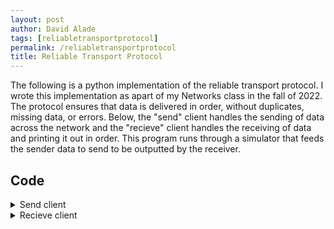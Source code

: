 ```yaml
---
layout: post
author: David Alade
tags: [reliabletransportprotocol]
permalink: /reliabletransportprotocol
title: Reliable Transport Protocol
---
```


The following is a python implementation of the reliable transport protocol. I wrote this implementation as apart of my Networks class in the fall of 2022. The protocol ensures that data is delivered in order, without duplicates, missing data, or errors. Below, the "send" client handles the sending of data across the network and the "recieve" client handles the receiving of data and printing it out in order. This program runs through a simulator that feeds the sender data to send to be outputted by the receiver. 
 

## Code

<details>
<summary>Send client</summary>

{% highlight python %}

import argparse, socket, time, json, select, struct, sys, math, hashlib
import ast
from _socket import timeout

DATA_SIZE = 1375


class Sender:
    done = False
    packets = []
    actual = []
    acks = []

    # This function initializes the values we use for our Sender.
    def __init__(self, host, port):
        self.host = host
        self.remote_port = int(port)
        self.log("Sender starting up using port %s" % self.remote_port)
        self.socket = socket.socket(socket.AF_INET, socket.SOCK_DGRAM)
        self.socket.bind(('0.0.0.0', 0))
        self.waiting = False

    # This function takes in a message and displays it in the simulator.
    def log(self, message):
        sys.stderr.write(message + "\n")
        sys.stderr.flush()

    # This function takes in a message and sends it to the proper location.
    def send(self, message):
        self.socket.sendto(json.dumps(message).encode('utf-8'), (self.host, self.remote_port))

    # This function runs our Sender.
    def run(self):
        while True:
            # This if-statement checks to ensure that we have packets left and if our sender is done.
            if len(self.packets) > 0 and self.done:
                self.retransmit()
            sockets = [self.socket, sys.stdin] if not self.waiting else [self.socket]
            socks = select.select(sockets, [], [], 0.1)[0]
            for conn in socks:
                if conn == self.socket:

                    # This will loop through the packets that are being sent in the program.
                    for x in range(len(self.packets)):
                        try:
                            conn.settimeout(.1)
                            k, addr = conn.recvfrom(65535)

                            # This try-except checks the hash of our message and handles the error when our JSON gets
                            # corrupted accordingly.
                            try:
                                msg = json.loads(k.decode('utf-8'))
                            except json.decoder.JSONDecodeError:
                                continue
                            if 'number' not in msg:
                                sys.exit(0)
                            if "hash" not in msg or 'type' not in msg:
                                continue
                            for packet in self.packets:
                                if packet[2] == msg['hash'] and packet[0][12:19] == msg['number']:
                                    self.packets.remove(packet)
                        except timeout:
                            self.retransmit()
                    self.waiting = False

                # This else-if handles the case when we have data that we still need to be gathering from the simulator.
                elif conn == sys.stdin:
                    while len(self.packets) < 4 and not self.done:
                        data = sys.stdin.read(DATA_SIZE)
                        self.send_message(data)
                    self.waiting = True
        return

    # This function takes in the data from a packet, sends it to the receiver and adds the sent packet to our list of
    # packets.
    def send_message(self, data):
        msg_hash = hashlib.sha256(data.encode()).hexdigest()

        if len(data) == 0:
            msg = {"type": "msg", "data": "finished"}
            self.send(msg)
            self.packets.append(("finished", time.time(), msg_hash))
            self.done = True
            return
        msg = {"type": "msg", "data": data, 'hash': msg_hash}
        self.send(msg)
        self.packets.append((data, time.time(), msg_hash))

    # This function checks to see if our data has been transmitted within a certain time frame and handles the
    # retransmission of the packet accordingly.
    def retransmit(self):
        packet = self.packets[0]
        if time.time() - packet[1] > 1.0:
            # msg = {"type": "msg", "data": packet[0]}
            # self.log("Retransmitting message '%s'" % msg)
            self.packets.remove(packet)
            self.send_message(packet[0])


if __name__ == "__main__":
    parser = argparse.ArgumentParser(description='send data')
    parser.add_argument('host', type=str, help="Remote host to connect to")
    parser.add_argument('port', type=int, help="UDP port number to connect to")
    args = parser.parse_args()
    sender = Sender(args.host, args.port)
    sender.run()
{% endhighlight %}

</details>



<details>
<summary>Recieve client</summary>

{% highlight python %}

import argparse, socket, time, json, select, struct, sys, math, hashlib

class Receiver:
    sequence_numbers = {}
    work_list = []
    next_up = 0
    finished = False

    # This function initializes the values we use for our Receiver.
    def __init__(self):
        self.socket = socket.socket(socket.AF_INET, socket.SOCK_DGRAM)
        self.socket.bind(('0.0.0.0', 0))
        self.port = self.socket.getsockname()[1]
        self.log("Bound to port %d" % self.port)

        self.remote_host = None
        self.remote_port = None

    # This function takes in a message and sends it to the proper location.
    def send(self, message):
        self.socket.sendto(json.dumps(message).encode('utf-8'), (self.remote_host, self.remote_port))

    # This function takes in a message and displays it in the simulator.
    def log(self, message):
        sys.stderr.write(message + "\n")
        sys.stderr.flush()

    # This function runs our Receiver.
    def run(self):
        while True:
            socks = select.select([self.socket], [], [])[0]
            for conn in socks:
                data, addr = conn.recvfrom(65535)

                # Grab the remote host/port if we don't already have it
                if self.remote_host is None:
                    self.remote_host = addr[0]
                    self.remote_port = addr[1]

                msg = json.loads(data.decode('utf-8'))
                # self.log("Received message %s" % msg)

                # This initial if-statement checks to see if the program has finished sending data from the sender.
                if msg['data'] != "finished":
                    number = msg["data"][12:19]
                    hash_msg = hashlib.sha256(msg['data'].encode()).hexdigest()

                    # This if-statement is where we check if the message we receive has the correct hash value assigned
                    # it so that we can determine if a packet has become corrupted or not.
                    if hash_msg == msg['hash']:
                        self.send({"type": "ack", "number": number, 'hash': hash_msg})

                        # In this if-statement we check to see if a sequence number has already been delievered and if
                        # it hasn't, we add it to a list of the other sequence numbers.
                        if number not in self.sequence_numbers:
                            self.sequence_numbers[number] = msg["data"]
                            self.work_list.append(int(number))
                            self.work_list.sort()

                            if len(self.work_list) > 0:
                                while self.work_list[0] == self.next_up:
                                    self.next_up += 1
                                    self.work_through()
                                    if len(self.work_list) == 0:
                                        break
                        else:
                            pass
                            # self.log("Received data duplicate message %s" % msg)
                    else:
                        pass
                        # self.log("Received corrupted message %s" % msg)

                else:
                    if len(self.work_list) == 0:
                        self.send({"type": "ack"})
                    elif self.work_list[0] == self.next_up:
                        key = ("%07d" % self.work_list[0])
                        self.work_list.pop(0)
                        print(self.sequence_numbers[key], end='', flush=True)

        return

    # This function goes through our work list of sequence numbers and takes them out from the list starting from the
    # first element.
    def work_through(self):
        key = ("%07d" % self.work_list[0])
        self.work_list.pop(0)
        print(self.sequence_numbers[key], end='', flush=True)


if __name__ == "__main__":
    parser = argparse.ArgumentParser(description='receive data')
    args = parser.parse_args()
    sender = Receiver()
    sender.run()

{% endhighlight %}

</details>